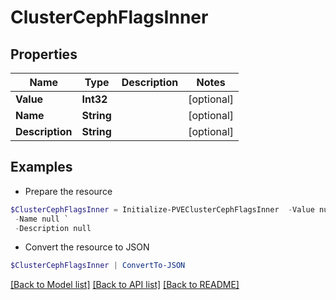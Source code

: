 # ClusterCephFlagsInner
## Properties

Name | Type | Description | Notes
------------ | ------------- | ------------- | -------------
**Value** | **Int32** |  | [optional] 
**Name** | **String** |  | [optional] 
**Description** | **String** |  | [optional] 

## Examples

- Prepare the resource
```powershell
$ClusterCephFlagsInner = Initialize-PVEClusterCephFlagsInner  -Value null `
 -Name null `
 -Description null
```

- Convert the resource to JSON
```powershell
$ClusterCephFlagsInner | ConvertTo-JSON
```

[[Back to Model list]](../README.md#documentation-for-models) [[Back to API list]](../README.md#documentation-for-api-endpoints) [[Back to README]](../README.md)

